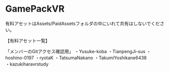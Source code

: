 # GamePackVR


有料アセットはAssets/PaidAssetsフォルダの中にいれて共有はしないでください。

【有料アセット一覧】

「メンバーのGitアクセス確認用」
・Yusuke-koba
・TianpengJi-sus
・hoshino-0197
・ryotaK
・TatsumaNakano
・TakumiYoshikane6438  
・kazukiharavrstudy
